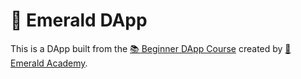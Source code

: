 # 💎 Emerald DApp

This is a DApp built from the <a href="https://github.com/emerald-dao/beginner-dapp-course" target="_blank">📚 Beginner DApp Course</a> created by <a href="https://academy.ecdao.org/" target="_blank">💎 Emerald Academy</a>.